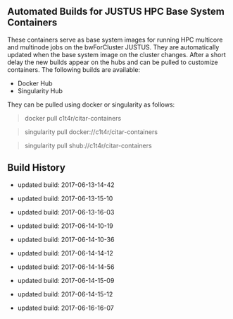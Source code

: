 ## Automated Builds for JUSTUS HPC Base System Containers

These containers serve as base system images for running HPC multicore and multinode jobs on the bwForCluster JUSTUS. 
They are automatically updated when the base system image on the cluster changes.
After a short delay the new builds appear on the hubs and can be pulled to customize containers.
The following builds are available:

* Docker Hub 
* Singularity Hub

They can be pulled using docker or singularity as follows:

>docker pull c1t4r/citar-containers

>singularity pull docker://c1t4r/citar-containers

>singularity pull shub://c1t4r/citar-containers

## Build History

* updated build: 2017-06-13-14-42

* updated build: 2017-06-13-15-10

* updated build: 2017-06-13-16-03

* updated build: 2017-06-14-10-19

* updated build: 2017-06-14-10-36

* updated build: 2017-06-14-14-12

* updated build: 2017-06-14-14-56

* updated build: 2017-06-14-15-09

* updated build: 2017-06-14-15-12

* updated build: 2017-06-16-16-07
